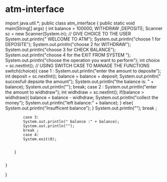 # atm-interface
import java.util.*;
public class atm_interface {
    public static void main(String[] args) {
        int balance = 100000, WITHDRAW ,DEPOSITE;
        Scanner sc = new Scanner(System.in);
        // GIVE CHOICE TO THE USER 
        System.out.println(" WELCOME TO ATM");
        System.out.println("choose 1 for DEPOSITE");
        System.out.println("choose 2 for WITHDRAW");
        System.out.println("choose 3 for CHECK BALANCE");
        System.out.println("choose 4 for the EXIT FROM SYSTEM ");
        System.out.println("choose the operation you want to perform");
        int choice  = sc.nextInt();
        // USING SWITCH CASE TO MANAGE THE FUNCTIONS
        switch(choice){
            case 1 :
            System.out.println("enter the amount to deposite");
            int deposit = sc.nextInt();
            balance = balance + deposit; 
            System.out.println(" succesfull depsote the amount");
            System.out.println("the balance is: " + balance);
            System.out.println("");
            break;
            case 2 :
            System.out.println("enter the amount to widhdraw");
            int widhdraw = sc.nextInt();
            if(balance > widhdraw){
                balance = balance - widhdraw;
                System.out.println("collect the money");
                System.out.println("left balance:" + balance);
            }
            else{
                System.out.println("Insufficent balance");
            }
            System.out.println("");
            break ; 
            
            case 3: 
            System.out.println(" balance :" + balance);
            System.out.println("");
            break ; 
            case 4: 
            System.exit(0);


        }

        
    }
    
}
